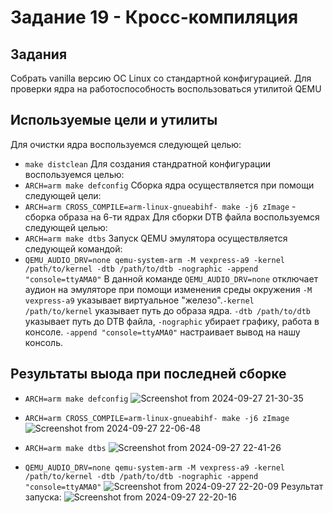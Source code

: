 # Задание 19 - Кросс-компиляция
## Задания
Собрать vanilla версию ОС Linux со стандартной конфигурацией. Для проверки ядра на работоспособность воспользоваться утилитой QEMU 

## Используемые цели и утилиты 
Для очистки ядра воспользуемся следующей целью:
- `make distclean`
Для создания стандратной конфигурации воспользуемся целью:
- `ARCH=arm make defconfig`
Сборка ядра осуществляется при помощи следующей цели:
- `ARCH=arm CROSS_COMPILE=arm-linux-gnueabihf- make -j6 zImage` - сборка образа на 6-ти ядрах
Для сборки DTB файла воспользуемся следующей целью:
- `ARCH=arm make dtbs`
Запуск QEMU эмулятора осуществляется следующей командой:
- `QEMU_AUDIO_DRV=none qemu-system-arm -M vexpress-a9 -kernel /path/to/kernel -dtb /path/to/dtb -nographic -append "console=ttyAMA0"`
В данной команде `QEMU_AUDIO_DRV=none` отключает аудион на эмуляторе при помощи изменения среды окружения `-M vexpress-a9` указывает виртуальное "железо".`-kernel /path/to/kernel` указывает путь до образа ядра. `-dtb /path/to/dtb` указывает путь до DTB файла, `-nographic` убирает графику, работа в консоле. `-append "console=ttyAMA0"` настраивает вывод на нашу консоль.
## Результаты выода при последней сборке
- `ARCH=arm make defconfig`
![Screenshot from 2024-09-27 21-30-35](https://github.com/user-attachments/assets/c12a5c3c-16ba-4303-beea-903057a224ea)

- `ARCH=arm CROSS_COMPILE=arm-linux-gnueabihf- make -j6 zImage`
![Screenshot from 2024-09-27 22-06-48](https://github.com/user-attachments/assets/9bf7fc81-1856-46ae-a859-9ddbe91df0fe)

- `ARCH=arm make dtbs`
![Screenshot from 2024-09-27 22-41-26](https://github.com/user-attachments/assets/a27d120f-b321-48da-b508-034ce5ecf0bb)

- `QEMU_AUDIO_DRV=none qemu-system-arm -M vexpress-a9 -kernel /path/to/kernel -dtb /path/to/dtb -nographic -append "console=ttyAMA0"`
![Screenshot from 2024-09-27 22-20-09](https://github.com/user-attachments/assets/18c15354-d081-4a22-b2c6-40a0b78fa88d)
Результат запуска:
![Screenshot from 2024-09-27 22-20-16](https://github.com/user-attachments/assets/07c0d53e-36e8-45ea-9551-40a2f07cfa75)

